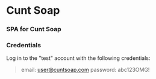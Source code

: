 # Cunt Soap

### SPA for Cunt Soap


### Credentials

Log in to the "test" account with the following credentials:

>email: user@cuntsoap.com
>password: abc123OMG!
